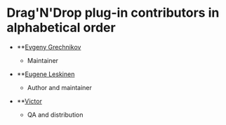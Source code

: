 Drag'N'Drop plug-in contributors in alphabetical order
======================================================

* **[Evgeny Grechnikov](https://github.com/grechnik)
  * Maintainer

* **[Eugene Leskinen](https://github.com/karbazol)
  * Author and maintainer

* **[Victor](https://github.com/VictorVG)
  * QA and distribution


